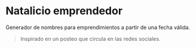 # Natalicio emprendedor

Generador de nombres para emprendimientos a partir de una fecha válida. 

> Inspirado en un posteo que circula en las redes sociales.
